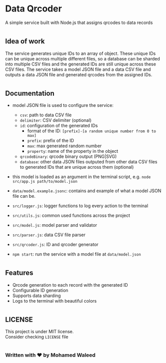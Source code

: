 # Data Qrcoder

A simple service built with Node.js that assigns qrcodes to data records

#

## Idea of work

The service generates unique IDs to an array of object. These unique IDs can be unique across multiple different files, so a database can be sharded into multiple CSV files and the generated IDs are still unique across these CSV files. The service takes a model JSON file and a data CSV file and outputs a data JSON file and generated qrcodes from the assigned IDs.

#

## Documentation

- model JSON file is used to configure the service:
  - `csv`: path to data CSV file
  - `delimiter`: CSV delimiter (optional)
  - `id`: configuration of the generated IDs
    - format of the ID: `[prefix]-[a random unique number from 0 to max]`
    - `prefix`: prefix of the ID
    - `max`: max generated random number
    - `property`: name of the property in the object
  - `qrcodeBinary`: qrcode binary output (PNG|SVG)
  - `database`: other data JSON files outputed from other data CSV files to generated IDs that are unique across them (optional)
- this model is loaded as an argument in the terminal script, e.g. `node src/app.js path/to/model.json`
- `data/model.example.jsonc`: contains and example of what a model JSON file can be.

- `src/logger.js`: logger functions to log every action to the terminal
- `src/utils.js`: common used functions across the project
- `src/model.js`: model parser and validator
- `src/parser.js`: data CSV file parser
- `src/qrcoder.js`: ID and qrcoder generator

- `npm start`: run the service with a model file at `data/model.json`

#

## Features

- Qrcode generation to each record with the generated ID
- Configurable ID generation
- Supports data sharding
- Logs to the terminal with beautiful colors

#

## LICENSE

This project is under MIT license.  
Consider checking `LICENSE` file

#

### Written with :heart: by Mohamed Waleed
